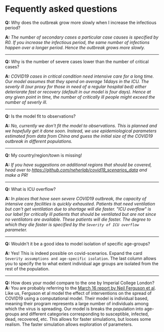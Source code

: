 # Fequently asked questions

__Q:__ Why does the outbreak grow more slowly when I increase the infectious period?

__A:__ *The number of secondary cases a particular case causes is specified by R0. If you increase the infectious period, the same number of infections happen over a longer period. Hence the outbreak grows more slowly.*

---

__Q:__ Why is the number of severe cases lower than the number of critical cases?

__A:__ *COVID19 cases in critical condition need intensive care for a long time. Our model assumes that they spend on average 14days in the ICU. The severly ill (our proxy for those in need of a regular hospital bed) either deteriorate fast or recovery (default in our model is four days). Hence at any given point in time, the number of critically ill people might exceed the number of severly ill.*

---

__Q:__ Is the model fit to observations?

__A:__ *No, currently we don't fit the model to observations. This is planned and we hopefully get it done soon. Instead, we use epidemiological parameters estimated from data from China and guess the initial size of the COVID19 outbreak in different populations.*

---

__Q:__ My country/region/town is missing!

__A:__ *If you have suggestions on additional regions that should be covered, head over to https://github.com/neherlab/covid19_scenarios_data and make a PR!*

---

__Q:__ What is ICU overflow?

__A:__ *In places that have seen severe COVID19 outbreak, the capacity of intensive care facilities is quickly exhausted. Patients that need ventilation but can't get ventilation due to shortage will die faster. "ICU overflow" is  our label for critically ill patients that should be ventilated but are not since no ventilators are available. These patients will die faster. The degree to which they die faster is specified by the `Severity of ICU overflow` parameter.*

---

__Q:__ Wouldn't it be a good idea to model isolation of specific age-groups?

__A:__ Yes! This is indeed possible on covid-scenarios. Expand the card `Severity assumptions and age-specific isolation`. The last column allows you to specify the to what extent individual age groups are isolated from the rest of the population.

---

__Q:__ How does your model compare to the one by Imperial College London?
__A:__ You are probably referring to the [March 16 report by Neil Ferguson et al](https://www.imperial.ac.uk/media/imperial-college/medicine/sph/ide/gida-fellowships/Imperial-College-COVID19-NPI-modelling-16-03-2020.pdf). Like us, Ferguson et al model the effect of interventions on the spread of COVID19 using a computational model. Their model is individual based, meaning their program represents a large number of individuals among which the virus is spreading. Our model is breaks the population into age-groups and different categories corresponding to susceptible, infected, dead, recovered, etc. This allows for faster simulations, but looses some realism. The faster simulation allows exploration of parameters.


